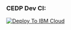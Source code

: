 ### CEDP Dev CI:
[![Deploy To IBM Cloud](https://console.bluemix.net/devops/graphics/create_toolchain_button.png)](https://console.bluemix.net/devops/setup/deploy/?repository=https%3A//github.ibm.com/CEDP-Garage/cedp-toolchain.git&branch=dev-ci&env_id=ibm:yp:us-south)